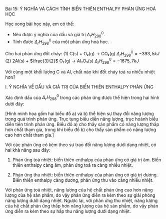 Bài 15: Ý NGHĨA VÀ CÁCH TÍNH BIẾN THIÊN ENTHALPY PHẢN ỨNG HOÁ HỌC

Học xong bài học này, em có thể:
- Nêu được ý nghĩa của dấu và giá trị $\Delta_r H^0_{298}$.
- Tính được $\Delta_r H^0_{298}$ của một phản ứng hoá học.

Cho hai phản ứng đốt cháy:
(1) C(s) + O₂(g) → CO₂(g)                $\Delta_r H^0_{298} = -393,5 kJ$
(2) 2Al(s) + $\frac{3}{2}$ O₂(g) → Al₂O₃(s)    $\Delta_r H^0_{298} = -1675,7 kJ$

Với cùng một khối lượng C và Al, chất nào khi đốt cháy toả ra nhiều nhiệt hơn?

I. Ý NGHĨA VỀ DẤU VÀ GIÁ TRỊ CỦA BIẾN THIÊN ENTHALPY PHẢN ỨNG

Xác định dấu của $\Delta_r H^0_{298}$ trong các phản ứng được thể hiện trong hai hình dưới đây:

[Hình minh họa gồm hai biểu đồ a) và b) thể hiện sự thay đổi năng lượng trong quá trình phản ứng. Trục tung biểu diễn năng lượng, trục hoành biểu diễn tiến trình phản ứng. Biểu đồ a) cho thấy sản phẩm có năng lượng thấp hơn chất tham gia, trong khi biểu đồ b) cho thấy sản phẩm có năng lượng cao hơn chất tham gia.]

Với các phản ứng có kèm theo sự trao đổi năng lượng dưới dạng nhiệt, có hai khả năng sau đây:

1. Phản ứng toả nhiệt: biến thiên enthalpy của phản ứng có giá trị âm. Biến thiên enthalpy càng âm, phản ứng toả ra càng nhiều nhiệt.

2. Phản ứng thu nhiệt: biến thiên enthalpy của phản ứng có giá trị dương. Biến thiên enthalpy càng dương, phản ứng thu vào càng nhiều nhiệt.

Với phản ứng toả nhiệt, năng lượng của hệ chất phản ứng cao hơn năng lượng của hệ sản phẩm, do vậy phản ứng diễn ra kèm theo sự giải phóng năng lượng dưới dạng nhiệt. Ngược lại, với phản ứng thu nhiệt, năng lượng của hệ chất phản ứng thấp hơn năng lượng của hệ sản phẩm, do vậy phản ứng diễn ra kèm theo sự hấp thu năng lượng dưới dạng nhiệt.